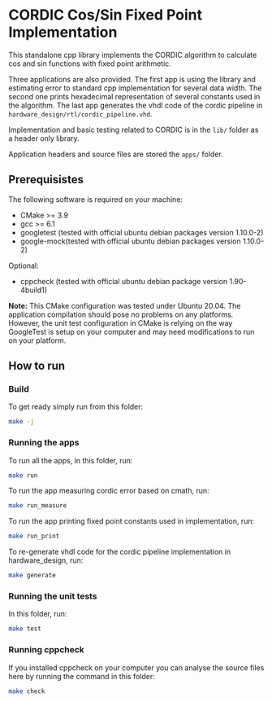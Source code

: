 # CORDIC Cos/Sin Fixed Point Implementation

This standalone cpp library implements the CORDIC algorithm to calculate cos and sin functions with fixed point arithmetic.

Three applications are also provided. The first app is using the library and estimating error to standard cpp implementation for several data width. The second one prints hexadecimal representation of several constants used in the algorithm. The last app generates the vhdl code of the cordic pipeline in `hardware_design/rtl/cordic_pipeline.vhd`.

Implementation and basic testing related to CORDIC is in the `lib/` folder as a header only library.

Application headers and source files are stored the `apps/` folder.


## Prerequisistes

The following software is required on your machine:

* CMake >= 3.9
* gcc >= 6.1
* googletest (tested with official ubuntu debian packages version 1.10.0-2)
* google-mock(tested with official ubuntu debian packages version 1.10.0-2)

Optional:
* cppcheck (tested with official ubuntu debian package version 1.90-4build1)

**Note:** This CMake configuration was tested under Ubuntu 20.04. The application compilation should pose no problems on any platforms. However, the unit test configuration in CMake is relying on the way GoogleTest is setup on your computer and may need modifications to run on your platform.


## How to run


### Build

To get ready simply run from this folder:

```bash
make -j
```

### Running the apps

To run all the apps, in this folder, run:
```bash
make run
```

To run the app measuring cordic error based on cmath, run:
```bash
make run_measure
```

To run the app printing fixed point constants used in implementation, run:
```bash
make run_print
```

To re-generate vhdl code for the cordic pipeline implementation in hardware_design, run:
```bash
make generate
```

### Running the unit tests

In this folder, run:
```bash
make test
```

### Running cppcheck

If you installed cppcheck on your computer you can analyse the source files here by running the command in this folder:
```bash
make check
```
